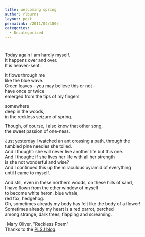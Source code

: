 ```yaml
---
title: welcoming spring
author: rlburns
layout: post
permalink: /2011/04/180/
categories:
  - Uncategorized
---
```

# 

Today again I am hardly myself.  
It happens over and over.  
It is heaven-sent.

It flows through me  
like the blue wave.  
Green leaves - you may believe this or not -  
have once or twice  
emerged from the tips of my fingers

somewhere  
deep in the woods,  
in the reckless seizure of spring.

Though, of course, I also know that other song,  
the sweet passion of one-ness.

Just yesterday I watched an ant crossing a path, through the  
tumbled pine needles she toiled.  
And I thought: she will never live another life but this one.  
And I thought: if she lives her life with all her strength  
is she not wonderful and wise?  
And I continued this up the miraculous pyramid of everything  
until I came to myself.

And still, even in these northern woods, on these hills of sand,  
I have flown from the other window of myself  
to become white heron, blue whale,  
red fox, hedgehog.  
Oh, sometimes already my body has felt like the body of a flower!  
Sometimes already my heart is a red parrot, perched  
among strange, dark trees, flapping and screaming.

-Mary Oliver, "Reckless Poem"  
Thanks to the [PLSJ blog][1].

 [1]: http://plsj.tumblr.com/post/4643201231/080-reckless-poem-by-mary-oliver